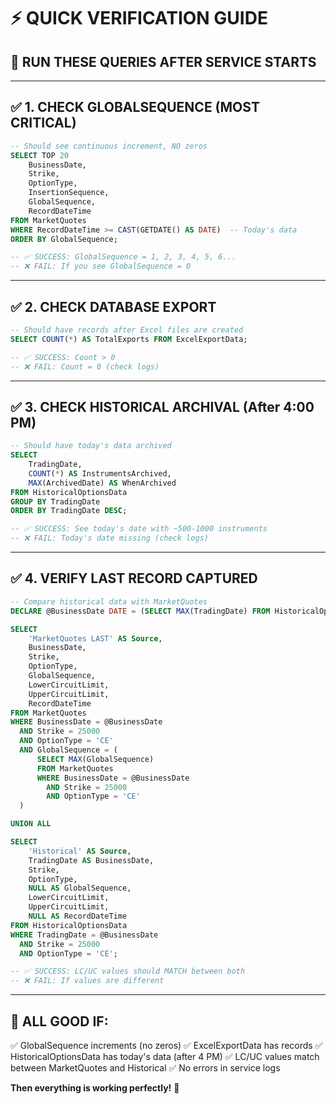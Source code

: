 # ⚡ QUICK VERIFICATION GUIDE

## 🎯 **RUN THESE QUERIES AFTER SERVICE STARTS**

---

## ✅ **1. CHECK GLOBALSEQUENCE (MOST CRITICAL)**

```sql
-- Should see continuous increment, NO zeros
SELECT TOP 20
    BusinessDate,
    Strike,
    OptionType,
    InsertionSequence,
    GlobalSequence,
    RecordDateTime
FROM MarketQuotes
WHERE RecordDateTime >= CAST(GETDATE() AS DATE)  -- Today's data
ORDER BY GlobalSequence;

-- ✅ SUCCESS: GlobalSequence = 1, 2, 3, 4, 5, 6...
-- ❌ FAIL: If you see GlobalSequence = 0
```

---

## ✅ **2. CHECK DATABASE EXPORT**

```sql
-- Should have records after Excel files are created
SELECT COUNT(*) AS TotalExports FROM ExcelExportData;

-- ✅ SUCCESS: Count > 0
-- ❌ FAIL: Count = 0 (check logs)
```

---

## ✅ **3. CHECK HISTORICAL ARCHIVAL (After 4:00 PM)**

```sql
-- Should have today's data archived
SELECT 
    TradingDate,
    COUNT(*) AS InstrumentsArchived,
    MAX(ArchivedDate) AS WhenArchived
FROM HistoricalOptionsData
GROUP BY TradingDate
ORDER BY TradingDate DESC;

-- ✅ SUCCESS: See today's date with ~500-1000 instruments
-- ❌ FAIL: Today's date missing (check logs)
```

---

## ✅ **4. VERIFY LAST RECORD CAPTURED**

```sql
-- Compare historical data with MarketQuotes
DECLARE @BusinessDate DATE = (SELECT MAX(TradingDate) FROM HistoricalOptionsData);

SELECT 
    'MarketQuotes LAST' AS Source,
    BusinessDate,
    Strike,
    OptionType,
    GlobalSequence,
    LowerCircuitLimit,
    UpperCircuitLimit,
    RecordDateTime
FROM MarketQuotes
WHERE BusinessDate = @BusinessDate
  AND Strike = 25000
  AND OptionType = 'CE'
  AND GlobalSequence = (
      SELECT MAX(GlobalSequence) 
      FROM MarketQuotes 
      WHERE BusinessDate = @BusinessDate 
        AND Strike = 25000 
        AND OptionType = 'CE'
  )

UNION ALL

SELECT 
    'Historical' AS Source,
    TradingDate AS BusinessDate,
    Strike,
    OptionType,
    NULL AS GlobalSequence,
    LowerCircuitLimit,
    UpperCircuitLimit,
    NULL AS RecordDateTime
FROM HistoricalOptionsData
WHERE TradingDate = @BusinessDate
  AND Strike = 25000
  AND OptionType = 'CE';

-- ✅ SUCCESS: LC/UC values should MATCH between both
-- ❌ FAIL: If values are different
```

---

## 🎊 **ALL GOOD IF:**

✅ GlobalSequence increments (no zeros)
✅ ExcelExportData has records
✅ HistoricalOptionsData has today's data (after 4 PM)
✅ LC/UC values match between MarketQuotes and Historical
✅ No errors in service logs

**Then everything is working perfectly!** 🚀

